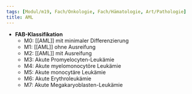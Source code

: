 ```yaml
---
tags: [Modul/m19, Fach/Onkologie, Fach/Hämatologie, Art/Pathologie]
title: AML
---
```

- **FAB-Klassifikation**
	- M0: [[AML]] mit minimaler Differenzierung
	- M1: [[AML]] ohne Ausreifung
	- M2: [[AML]] mit Ausreifung
	- M3: Akute Promyelocyten-Leukämie
	- M4: Akute myelomonocytöre Leukämie
	- M5: Akute monocytäre Leukämie
	- M6: Akute Erythroleukämie
	- M7: Akute Megakaryoblasten-Leukämie